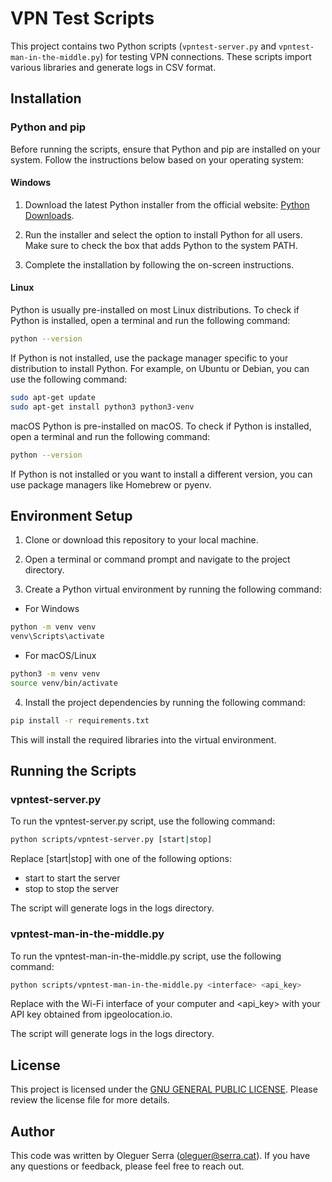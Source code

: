 # VPN Test Scripts

This project contains two Python scripts (`vpntest-server.py` and `vpntest-man-in-the-middle.py`) for testing VPN connections. These scripts import various libraries and generate logs in CSV format.

## Installation

### Python and pip

Before running the scripts, ensure that Python and pip are installed on your system. Follow the instructions below based on your operating system:

#### Windows

1. Download the latest Python installer from the official website: [Python Downloads](https://www.python.org/downloads/windows/).

2. Run the installer and select the option to install Python for all users. Make sure to check the box that adds Python to the system PATH.

3. Complete the installation by following the on-screen instructions.

#### Linux

Python is usually pre-installed on most Linux distributions. To check if Python is installed, open a terminal and run the following command:

```bash
python --version
```

If Python is not installed, use the package manager specific to your distribution to install Python. For example, on Ubuntu or Debian, you can use the following command:

```bash
sudo apt-get update
sudo apt-get install python3 python3-venv
```

macOS
Python is pre-installed on macOS. To check if Python is installed, open a terminal and run the following command:

```bash
python --version
```

If Python is not installed or you want to install a different version, you can use package managers like Homebrew or pyenv.

## Environment Setup

1. Clone or download this repository to your local machine.

2. Open a terminal or command prompt and navigate to the project directory.

3. Create a Python virtual environment by running the following command:

* For Windows

```bash
python -m venv venv
venv\Scripts\activate
```

* For macOS/Linux

```bash
python3 -m venv venv
source venv/bin/activate
```

4. Install the project dependencies by running the following command:

```bash
pip install -r requirements.txt
```

This will install the required libraries into the virtual environment.

## Running the Scripts

### vpntest-server.py

To run the vpntest-server.py script, use the following command:

```bash
python scripts/vpntest-server.py [start|stop]
```

Replace [start|stop] with one of the following options:

* start to start the server
* stop to stop the server

The script will generate logs in the logs directory.

### vpntest-man-in-the-middle.py

To run the vpntest-man-in-the-middle.py script, use the following command:

```bash
python scripts/vpntest-man-in-the-middle.py <interface> <api_key>
```

Replace <interface> with the Wi-Fi interface of your computer and <api_key> with your API key obtained from ipgeolocation.io.

The script will generate logs in the logs directory.

## License

This project is licensed under the [GNU GENERAL PUBLIC LICENSE](https://www.gnu.org/licenses/gpl-3.0.en.html). Please review the license file for more details.

## Author

This code was written by Oleguer Serra ([oleguer@serra.cat](mailto:oleguer@serra.cat)). If you have any questions or feedback, please feel free to reach out.


